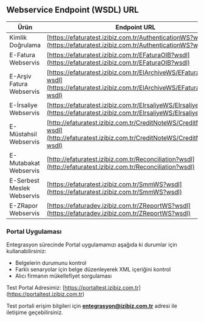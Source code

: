 ## Webservice Endpoint (WSDL) URL

Ürün | Endpoint URL
--------- | -----------
Kimlik Doğrulama | [https://efaturatest.izibiz.com.tr/AuthenticationWS?wsdl](https://efaturatest.izibiz.com.tr/AuthenticationWS?wsdl)
E-Fatura Webservis | [https://efaturatest.izibiz.com.tr/EFaturaOIB?wsdl](https://efaturatest.izibiz.com.tr/EFaturaOIB?wsdl)
E-Arşiv Fatura Webservis | [https://efaturatest.izibiz.com.tr/EIArchiveWS/EFaturaArchive?wsdl](https://efaturatest.izibiz.com.tr/EIArchiveWS/EFaturaArchive?wsdl)
E-İrsaliye Webservis | [https://efaturatest.izibiz.com.tr/EIrsaliyeWS/EIrsaliye?wsdl](https://efaturatest.izibiz.com.tr/EIrsaliyeWS/EIrsaliye?wsdl)
E-Müstahsil Webservis | [http://efaturatest.izibiz.com.tr/CreditNoteWS/CreditNote?wsdl](http://efaturatest.izibiz.com.tr/CreditNoteWS/CreditNote?wsdl)
E-Mutabakat Webservis | [http://efaturatest.izibiz.com.tr/Reconciliation?wsdl](http://efaturatest.izibiz.com.tr/Reconciliation?wsdl)
E-Serbest Meslek Webservis | [https://efaturatest.izibiz.com.tr/SmmWS?wsdl](https://efaturatest.izibiz.com.tr/SmmWS?wsdl)
E-ZRapor Webservis | [https://efaturadev.izibiz.com.tr/ZReportWS?wsdl](https://efaturadev.izibiz.com.tr/ZReportWS?wsdl)



### Portal Uygulaması
Entegrasyon sürecinde Portal uygulamamızı aşağıda ki durumlar için kullanabilirsiniz:

* Belgelerin durumunu kontrol
* Farklı senaryolar için belge düzenleyerek XML içeriğini kontrol
* Alıcı firmanın mükellefiyet sorgulaması

Test Portal Adresimiz: [https://portaltest.izibiz.com.tr] (https://portaltest.izibiz.com.tr)

Test portali erişim bilgileri için **entegrasyon@izibiz.com.tr** adresi ile iletişime geçebilirsiniz.
